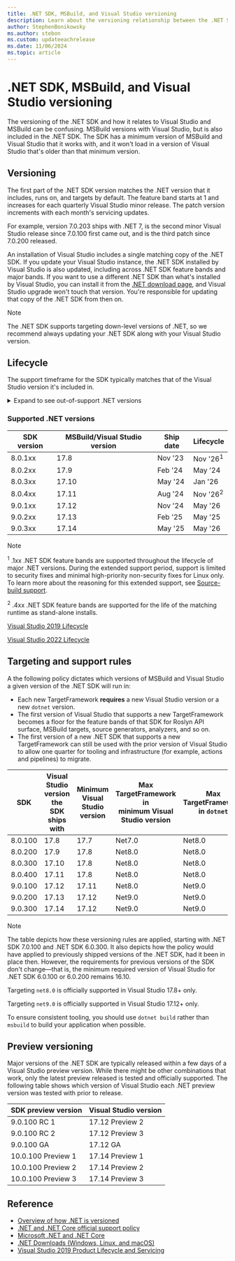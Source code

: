 ```yaml
---
title: .NET SDK, MSBuild, and Visual Studio versioning
description: Learn about the versioning relationship between the .NET SDK and MSBuild/VS.
author: StephenBonikowsky
ms.author: stebon
ms.custom: updateeachrelease
ms.date: 11/06/2024
ms.topic: article
---
```

# .NET SDK, MSBuild, and Visual Studio versioning

The versioning of the .NET SDK and how it relates to Visual Studio and MSBuild can be confusing. MSBuild versions with Visual Studio, but is also included in the .NET SDK. The SDK has a minimum version of MSBuild and Visual Studio that it works with, and it won't load in a version of Visual Studio that's older than that minimum version.

## Versioning

The first part of the .NET SDK version matches the .NET version that it includes, runs on, and targets by default. The feature band starts at 1 and increases for each quarterly Visual Studio minor release. The patch version increments with each month's servicing updates.

For example, version 7.0.203 ships with .NET 7, is the second minor Visual Studio release since 7.0.100 first came out, and is the third patch since 7.0.200 released.

An installation of Visual Studio includes a single matching copy of the .NET SDK. If you update your Visual Studio instance, the .NET SDK installed by Visual Studio is also updated, including across .NET SDK feature bands and major bands. If you want to use a different .NET SDK than what's installed by Visual Studio, you can install it from the [.NET download page](https://aka.ms/dotnet/download), and Visual Studio upgrade won't touch that version. You're responsible for updating that copy of the .NET SDK from then on.

> [!NOTE]
The .NET SDK supports targeting down-level versions of .NET, so we recommend always updating your .NET SDK along with your Visual Studio version.

## Lifecycle

The support timeframe for the SDK typically matches that of the Visual Studio version it's included in.

<!-- markdownlint-disable MD033 -->
<details>
<summary>Expand to see out-of-support .NET versions</summary>

| SDK version | MSBuild/Visual Studio version | Ship date | Lifecycle |
|-------------|-------------------------------|-----------|-----------|
| 2.1.5xx     | 15.9                          | Nov '18   | Aug '21   |
| 2.1.8xx     | 16.2 (No VS)                  | July '19  | Aug '21   |
| 3.1.1xx     | 16.4                          | Dec '19   | Oct '21   |
| 3.1.4xx     | 16.7                          | Aug '20   | Dec '22   |
| 5.0.1xx     | 16.8                          | Nov '20   | Mar '21   |
| 5.0.2xx     | 16.9                          | March '21 | May '22   |
| 5.0.3xx     | 16.10                         | May '21   | Aug '21   |
| 5.0.4xx     | 16.11                         | Aug '21   | May '22   |
| 6.0.1xx     | 17.0                          | Nov '21   | Nov '24   |
| 6.0.2xx     | 17.1                          | Feb '22   | May '22   |
| 6.0.3xx     | 17.2<sup>3</sup>              | May '22   | Oct '23   |
| 6.0.4xx     | 17.3                          | Aug '22   | Nov '24   |
| 7.0.1xx     | 17.4                          | Nov '22   | May '24   |
| 7.0.2xx     | 17.5<sup>3</sup>              | Feb '23   | May '23   |
| 7.0.3xx     | 17.6                          | May '23   | May '24   |
| 7.0.4xx     | 17.7                          | Aug '23   | May '24   |

</details>
<!-- markdownlint-enable MD033 -->

### Supported .NET versions

| SDK version | MSBuild/Visual Studio version | Ship date | Lifecycle           |
|-------------|-------------------------------|-----------|---------------------|
| 8.0.1xx     | 17.8                          | Nov '23   | Nov '26<sup>1</sup> |
| 8.0.2xx     | 17.9                          | Feb '24   | May '24             |
| 8.0.3xx     | 17.10                         | May '24   | Jan '26                 |
| 8.0.4xx     | 17.11                         | Aug '24   | Nov '26<sup>2</sup> |
| 9.0.1xx     | 17.12                         | Nov '24   | May '26             |
| 9.0.2xx     | 17.13                         | Feb '25   | May '25             |
| 9.0.3xx     | 17.14                         | May '25   | May '26             |

> [!NOTE]
> <sup>1</sup> .1xx .NET SDK feature bands are supported throughout the lifecycle of major .NET versions. During the extended support period, support is limited to security fixes and minimal high-priority non-security fixes for Linux only. To learn more about the reasoning for this extended support, see [Source-build support](https://github.com/dotnet/source-build#support).
>
> <sup>2</sup> .4xx .NET SDK feature bands are supported for the life of the matching runtime as stand-alone installs.
>
> [Visual Studio 2019 Lifecycle](/lifecycle/products/visual-studio-2019)
>
> [Visual Studio 2022 Lifecycle](/lifecycle/products/visual-studio-2022)

## Targeting and support rules

A the following policy dictates which versions of MSBuild and Visual Studio a given version of the .NET SDK will run in:

- Each new TargetFramework **requires** a new Visual Studio version or a new `dotnet` version.
- The first version of Visual Studio that supports a new TargetFramework becomes a floor for the feature bands of that SDK for Roslyn API surface, MSBuild targets, source generators, analyzers, and so on.
- The first version of a new .NET SDK that supports a new TargetFramework can still be used with the prior version of Visual Studio to allow one quarter for tooling and infrastructure (for example, actions and pipelines) to migrate.

| SDK | Visual Studio version<br/>the SDK ships with | Minimum Visual Studio version | Max TargetFramework in<br/>minimum Visual Studio version | Max TargetFramework in `dotnet` |
|---------|-------|------------------|--------|--------|
| 8.0.100 | 17.8  | 17.7             | Net7.0 | Net8.0 |
| 8.0.200 | 17.9  | 17.8             | Net8.0 | Net8.0 |
| 8.0.300 | 17.10 | 17.8             | Net8.0 | Net8.0 |
| 8.0.400 | 17.11 | 17.8             | Net8.0 | Net8.0 |
| 9.0.100 | 17.12 | 17.11            | Net8.0 | Net9.0 |
| 9.0.200 | 17.13 | 17.12            | Net9.0 | Net9.0 |
| 9.0.300 | 17.14 | 17.12            | Net9.0 | Net9.0 |

> [!NOTE]
> The table depicts how these versioning rules are applied, starting with .NET SDK 7.0.100 and .NET SDK 6.0.300. It also depicts how the policy would have applied to previously shipped versions of the .NET SDK, had it been in place then. However, the requirements for previous versions of the SDK don't change&mdash;that is, the minimum required version of Visual Studio for .NET SDK 6.0.100 or 6.0.200 remains 16.10.
>
> Targeting `net8.0` is officially supported in Visual Studio 17.8+ only.
>
> Targeting `net9.0` is officially supported in Visual Studio 17.12+ only.

To ensure consistent tooling, you should use `dotnet build` rather than `msbuild` to build your application when possible.

## Preview versioning

Major versions of the .NET SDK are typically released within a few days of a Visual Studio preview version. While there might be other combinations that work, only the latest preview released is tested and officially supported. The following table shows which version of Visual Studio each .NET preview version was tested with prior to release.

| SDK preview version | Visual Studio version |
|---------------------|-----------------------|
| 9.0.100 RC 1        | 17.12 Preview 2       |
| 9.0.100 RC 2        | 17.12 Preview 3       |
| 9.0.100 GA          | 17.12 GA              |
| 10.0.100 Preview 1  | 17.14 Preview 1       |
| 10.0.100 Preview 2  | 17.14 Preview 2       |
| 10.0.100 Preview 3  | 17.14 Preview 3       |

## Reference

- [Overview of how .NET is versioned](../versions/index.md)
- [.NET and .NET Core official support policy](https://dotnet.microsoft.com/platform/support/policy/dotnet-core)
- [Microsoft .NET and .NET Core](/lifecycle/products/microsoft-net-and-net-core)
- [.NET Downloads (Windows, Linux, and macOS)](https://dotnet.microsoft.com/download/dotnet)
- [Visual Studio 2019 Product Lifecycle and Servicing](/visualstudio/releases/2019/servicing-vs2019)
